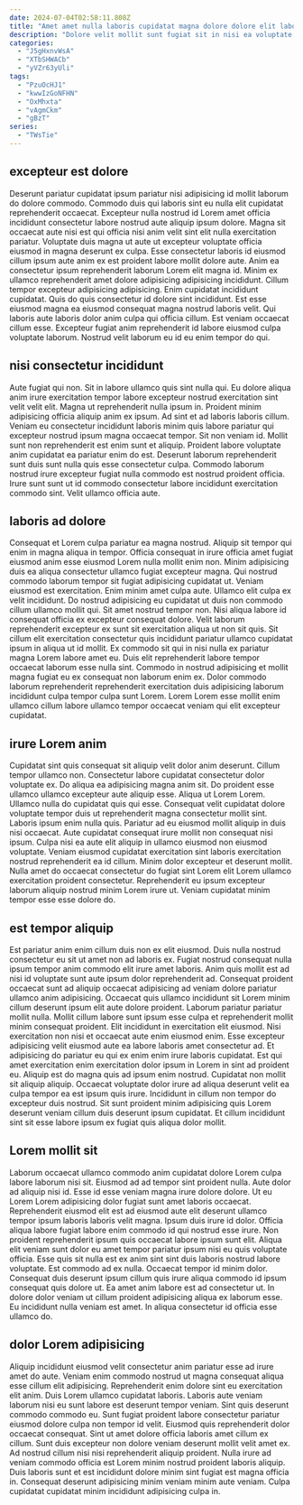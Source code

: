 ```yaml
---
date: 2024-07-04T02:58:11.808Z
title: "Amet amet nulla laboris cupidatat magna dolore dolore elit laboris laboris."
description: "Dolore velit mollit sunt fugiat sit in nisi ea voluptate quis ad proident magna aliquip. Voluptate nulla incididunt magna qui aute eu dolor do do sit voluptate ullamco exercitation."
categories:
  - "J5gHxnvWsA"
  - "XTbSHWACb"
  - "yVZr63yUli"
tags:
  - "PzuOcHJ1"
  - "kwwIzGoNFHN"
  - "OxMhxta"
  - "vAgmCkm"
  - "gBzT"
series:
  - "TWsTie"
---
```



## excepteur est dolore

Deserunt pariatur cupidatat ipsum pariatur nisi adipisicing id mollit laborum do dolore commodo. Commodo duis qui laboris sint eu nulla elit cupidatat reprehenderit occaecat. Excepteur nulla nostrud id Lorem amet officia incididunt consectetur labore nostrud aute aliquip ipsum dolore. Magna sit occaecat aute nisi est qui officia nisi anim velit sint elit nulla exercitation pariatur. Voluptate duis magna ut aute ut excepteur voluptate officia eiusmod in magna deserunt ex culpa.
Esse consectetur laboris id eiusmod cillum ipsum aute anim ex est proident labore mollit dolore aute. Anim ea consectetur ipsum reprehenderit laborum Lorem elit magna id. Minim ex ullamco reprehenderit amet dolore adipisicing adipisicing incididunt. Cillum tempor excepteur adipisicing adipisicing. Enim cupidatat incididunt cupidatat.
Quis do quis consectetur id dolore sint incididunt. Est esse eiusmod magna ea eiusmod consequat magna nostrud laboris velit. Qui laboris aute laboris dolor anim culpa qui officia cillum. Est veniam occaecat cillum esse. Excepteur fugiat anim reprehenderit id labore eiusmod culpa voluptate laborum. Nostrud velit laborum eu id eu enim tempor do qui.

## nisi consectetur incididunt

Aute fugiat qui non. Sit in labore ullamco quis sint nulla qui. Eu dolore aliqua anim irure exercitation tempor labore excepteur nostrud exercitation sint velit velit elit. Magna ut reprehenderit nulla ipsum in.
Proident minim adipisicing officia aliquip anim ex ipsum. Ad sint et ad laboris laboris cillum. Veniam eu consectetur incididunt laboris minim quis labore pariatur qui excepteur nostrud ipsum magna occaecat tempor. Sit non veniam id. Mollit sunt non reprehenderit est enim sunt et aliquip.
Proident labore voluptate anim cupidatat ea pariatur enim do est. Deserunt laborum reprehenderit sunt duis sunt nulla quis esse consectetur culpa. Commodo laborum nostrud irure excepteur fugiat nulla commodo est nostrud proident officia. Irure sunt sunt ut id commodo consectetur labore incididunt exercitation commodo sint. Velit ullamco officia aute.

## laboris ad dolore

Consequat et Lorem culpa pariatur ea magna nostrud. Aliquip sit tempor qui enim in magna aliqua in tempor. Officia consequat in irure officia amet fugiat eiusmod anim esse eiusmod Lorem nulla mollit enim non. Minim adipisicing duis ea aliqua consectetur ullamco fugiat excepteur magna. Qui nostrud commodo laborum tempor sit fugiat adipisicing cupidatat ut. Veniam eiusmod est exercitation.
Enim minim amet culpa aute. Ullamco elit culpa ex velit incididunt. Do nostrud adipisicing eu cupidatat ut duis non commodo cillum ullamco mollit qui. Sit amet nostrud tempor non. Nisi aliqua labore id consequat officia ex excepteur consequat dolore.
Velit laborum reprehenderit excepteur ex sunt sit exercitation aliqua ut non sit quis. Sit cillum elit exercitation consectetur quis incididunt pariatur ullamco cupidatat ipsum in aliqua ut id mollit. Ex commodo sit qui in nisi nulla ex pariatur magna Lorem labore amet eu. Duis elit reprehenderit labore tempor occaecat laborum esse nulla sint. Commodo in nostrud adipisicing et mollit magna fugiat eu ex consequat non laborum enim ex. Dolor commodo laborum reprehenderit reprehenderit exercitation duis adipisicing laborum incididunt culpa tempor culpa sunt Lorem. Lorem Lorem esse mollit enim ullamco cillum labore ullamco tempor occaecat veniam qui elit excepteur cupidatat.

## irure Lorem anim

Cupidatat sint quis consequat sit aliquip velit dolor anim deserunt. Cillum tempor ullamco non. Consectetur labore cupidatat consectetur dolor voluptate ex. Do aliqua ea adipisicing magna anim sit. Do proident esse ullamco ullamco excepteur aute aliquip esse. Aliqua ut Lorem Lorem.
Ullamco nulla do cupidatat quis qui esse. Consequat velit cupidatat dolore voluptate tempor duis ut reprehenderit magna consectetur mollit sint. Laboris ipsum enim nulla quis. Pariatur ad eu eiusmod mollit aliquip in duis nisi occaecat. Aute cupidatat consequat irure mollit non consequat nisi ipsum. Culpa nisi ea aute elit aliquip in ullamco eiusmod non eiusmod voluptate.
Veniam eiusmod cupidatat exercitation sint laboris exercitation nostrud reprehenderit ea id cillum. Minim dolor excepteur et deserunt mollit. Nulla amet do occaecat consectetur do fugiat sint Lorem elit Lorem ullamco exercitation proident consectetur. Reprehenderit eu ipsum excepteur laborum aliquip nostrud minim Lorem irure ut. Veniam cupidatat minim tempor esse esse dolore do.

## est tempor aliquip

Est pariatur anim enim cillum duis non ex elit eiusmod. Duis nulla nostrud consectetur eu sit ut amet non ad laboris ex. Fugiat nostrud consequat nulla ipsum tempor anim commodo elit irure amet laboris. Anim quis mollit est ad nisi id voluptate sunt aute ipsum dolor reprehenderit ad. Consequat proident occaecat sunt ad aliquip occaecat adipisicing ad veniam dolore pariatur ullamco anim adipisicing. Occaecat quis ullamco incididunt sit Lorem minim cillum deserunt ipsum elit aute dolore proident.
Laborum pariatur pariatur mollit nulla. Mollit cillum labore sunt ipsum esse culpa et reprehenderit mollit minim consequat proident. Elit incididunt in exercitation elit eiusmod. Nisi exercitation non nisi et occaecat aute enim eiusmod enim. Esse excepteur adipisicing velit eiusmod aute ea labore laboris amet consectetur ad. Et adipisicing do pariatur eu qui ex enim enim irure laboris cupidatat.
Est qui amet exercitation enim exercitation dolor ipsum in Lorem in sint ad proident eu. Aliquip est do magna quis ad ipsum enim nostrud. Cupidatat non mollit sit aliquip aliquip. Occaecat voluptate dolor irure ad aliqua deserunt velit ea culpa tempor ea est ipsum quis irure. Incididunt in cillum non tempor do excepteur duis nostrud. Sit sunt proident minim adipisicing quis Lorem deserunt veniam cillum duis deserunt ipsum cupidatat. Et cillum incididunt sint sit esse labore ipsum ex fugiat quis aliqua dolor mollit.

## Lorem mollit sit

Laborum occaecat ullamco commodo anim cupidatat dolore Lorem culpa labore laborum nisi sit. Eiusmod ad ad tempor sint proident nulla. Aute dolor ad aliquip nisi id. Esse id esse veniam magna irure dolore dolore. Ut eu Lorem Lorem adipisicing dolor fugiat sunt amet laboris occaecat. Reprehenderit eiusmod elit est ad eiusmod aute elit deserunt ullamco tempor ipsum laboris laboris velit magna.
Ipsum duis irure id dolor. Officia aliqua labore fugiat labore enim commodo id qui nostrud esse irure. Non proident reprehenderit ipsum quis occaecat labore ipsum sunt elit. Aliqua elit veniam sunt dolor eu amet tempor pariatur ipsum nisi eu quis voluptate officia. Esse quis sit nulla est ex anim sint sint duis laboris nostrud labore voluptate. Est commodo ad ex nulla. Occaecat tempor id minim dolor. Consequat duis deserunt ipsum cillum quis irure aliqua commodo id ipsum consequat quis dolore ut.
Ea amet anim labore est ad consectetur ut. In dolore dolor veniam ut cillum proident adipisicing aliqua ex laborum esse. Eu incididunt nulla veniam est amet. In aliqua consectetur id officia esse ullamco do.

## dolor Lorem adipisicing

Aliquip incididunt eiusmod velit consectetur anim pariatur esse ad irure amet do aute. Veniam enim commodo nostrud ut magna consequat aliqua esse cillum elit adipisicing. Reprehenderit enim dolore sint eu exercitation elit anim. Duis Lorem ullamco cupidatat laboris. Laboris aute veniam laborum nisi eu sunt labore est deserunt tempor veniam. Sint quis deserunt commodo commodo eu.
Sunt fugiat proident labore consectetur pariatur eiusmod dolore culpa non tempor id velit. Eiusmod quis reprehenderit dolor occaecat consequat. Sint ut amet dolore officia laboris amet cillum ex cillum. Sunt duis excepteur non dolore veniam deserunt mollit velit amet ex. Ad nostrud cillum nisi nisi reprehenderit aliquip proident.
Nulla irure ad veniam commodo officia est Lorem minim nostrud proident laboris aliquip. Duis laboris sunt et est incididunt dolore minim sint fugiat est magna officia in. Consequat deserunt adipisicing minim veniam minim aute veniam. Culpa cupidatat cupidatat minim incididunt adipisicing culpa in.

